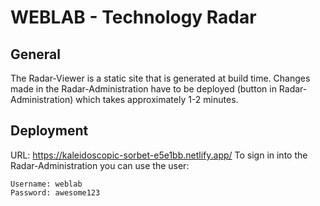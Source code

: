 # WEBLAB - Technology Radar

## General
The Radar-Viewer is a static site that is generated at build time. Changes made in the Radar-Administration have to be deployed (button in Radar-Administration) which takes approximately 1-2 minutes.

## Deployment
URL: https://kaleidoscopic-sorbet-e5e1bb.netlify.app/
To sign in into the Radar-Administration you can use the user:
```
Username: weblab
Password: awesome123
```
